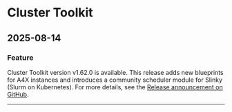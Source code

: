 # Cluster Toolkit

## 2025-08-14

### Feature

Cluster Toolkit version v1.62.0 is available. This release adds new
blueprints for A4X instances and introduces a community scheduler module for
Slinky (Slurm on Kubernetes). For more details, see the [Release announcement on
GitHub](https://github.com/GoogleCloudPlatform/cluster-toolkit/discussions/4514).

---
